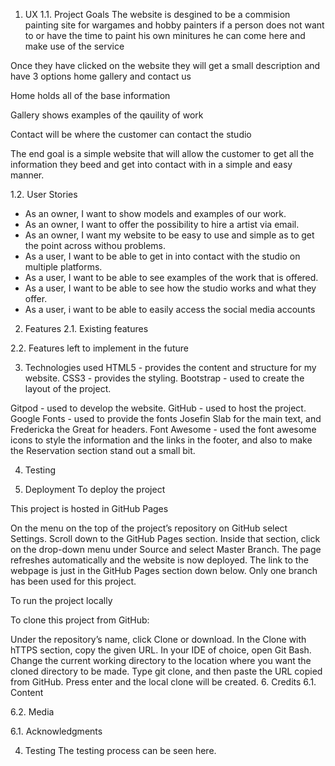 1. UX
1.1. Project Goals
The website is desgined to be a commision painting site for wargames and hobby painters if a 
 person does not want to or have the time to paint his own minitures he can come here and make use of the service 

Once they have clicked on the website they will get a small description and have 3 options 
home gallery and contact us 

Home holds all of the base information

Gallery shows examples of the qauility of work 

Contact will be where the customer can contact the studio 

The end goal is a simple website that will allow the customer to get all the information they beed 
and get into contact with in a simple and easy manner.


1.2. User Stories
* As an owner, I want to show models and examples of our work.
* As an owner, I want to offer the possibility to hire a artist via email.
* As an owner, I want my website to be easy to use and simple as to get the point across withou problems.
* As a user, I want to be able to get in into contact with the studio on multiple platforms.
* As a user, I want to be able to see examples of the work that is offered.
* As a user, I want to be able to see how the studio works and what they offer.
* As a user, i want to be able to easily access the social media accounts
  

2. Features
2.1. Existing features

2.2. Features left to implement in the future

3. Technologies used
HTML5 - provides the content and structure for my website.
CSS3 - provides the styling.
Bootstrap - used to create the layout of the project.

Gitpod - used to develop the website.
GitHub - used to host the project.
Google Fonts - used to provide the fonts Josefin Slab for the main text, and Fredericka the Great for headers.
Font Awesome - used the font awesome icons to style the information and the links in the footer, and also to make the Reservation section stand out a small bit.


4. Testing


5. Deployment
To deploy the project

This project is hosted in GitHub Pages

On the menu on the top of the project’s repository on GitHub select Settings.
Scroll down to the GitHub Pages section.
Inside that section, click on the drop-down menu under Source and select Master Branch.
The page refreshes automatically and the website is now deployed.
The link to the webpage is just in the GitHub Pages section down below.
Only one branch has been used for this project.

To run the project locally

To clone this project from GitHub:

Under the repository’s name, click Clone or download.
In the Clone with hTTPS section, copy the given URL.
In your IDE of choice, open Git Bash.
Change the current working directory to the location where you want the cloned directory to be made.
Type git clone, and then paste the URL copied from GitHub.
Press enter and the local clone will be created.
6. Credits
6.1. Content

6.2. Media


6.1. Acknowledgments

4. Testing
The testing process can be seen here.


